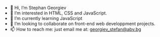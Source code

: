 - 👋 Hi, I’m Stephan Georgiev
- 👀 I’m interested in HTML, CSS and JavaScript. 
- 🌱 I’m currently learning JavaScript
- 💞️ I’m looking to collaborate on front-end web developpment projects.
- 📫 How to reach me: just email me at: georgiev_stefan@abv.bg

<!---
StephaneGeorgiev/StephaneGeorgiev is a ✨ special ✨ repository because its `README.md` (this file) appears on your GitHub profile.
You can click the Preview link to take a look at your changes.
--->
